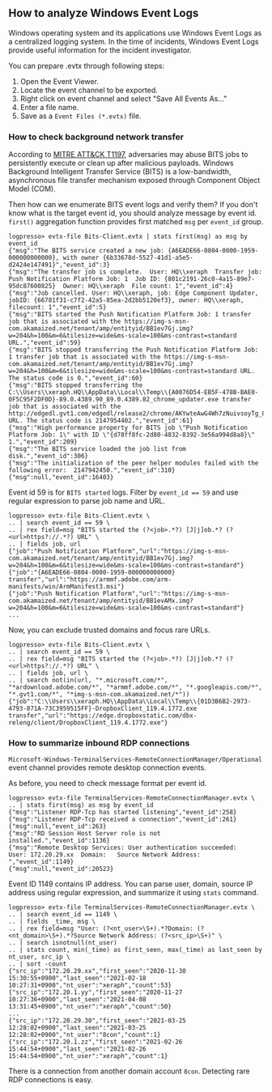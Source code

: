 ## How to analyze Windows Event Logs

Windows operating system and its applications use Windows Event Logs as a centralized logging system. In the time of incidents, Windows Event Logs provide useful information for the incident investigator.

You can prepare .evtx through following steps:

1. Open the Event Viewer.
2. Locate the event channel to be exported.
3. Right click on event channel and select "Save All Events As..."
4. Enter a file name.
5. Save as a `Event Files (*.evtx)` file.

### How to check background network transfer

According to [MITRE ATT&CK T1197](https://attack.mitre.org/techniques/T1197/), adversaries may abuse BITS jobs to persistently execute or clean up after malicious payloads. Windows Background Intelligent Transfer Service (BITS) is a low-bandwidth, asynchronous file transfer mechanism exposed through Component Object Model (COM).

Then how can we enumerate BITS event logs and verify them? If you don't know what is the target event id, you should analyze message by event id. `first()` aggregation function provides first matched `msg` per `event_id` group.


```
logpresso> evtx-file Bits-Client.evtx | stats first(msg) as msg by event_id
{"msg":"The BITS service created a new job: {A6EADE66-0804-0000-1959-000000000000}, with owner {6b33678d-5527-41d1-a5e5-d2424e147491}","event_id":3}
{"msg":"The transfer job is complete.  User: HQ\\xeraph  Transfer job: Push Notification Platform Job: 1  Job ID: {801c2191-26c0-4a15-89e7-95dc87600825}  Owner: HQ\\xeraph  File count: 1","event_id":4}
{"msg":"Job cancelled. User: HQ\\xeraph, job: Edge Component Updater, jobID: {66781f31-c7f2-42a5-85ea-2d2bb5120ef3}, owner: HQ\\xeraph, filecount: 1","event_id":5}
{"msg":"BITS started the Push Notification Platform Job: 1 transfer job that is associated with the https://img-s-msn-com.akamaized.net/tenant/amp/entityid/BB1ev7Gj.img?w=204&h=100&m=6&tilesize=wide&ms-scale=100&ms-contrast=standard URL.","event_id":59}
{"msg":"BITS stopped transferring the Push Notification Platform Job: 1 transfer job that is associated with the https://img-s-msn-com.akamaized.net/tenant/amp/entityid/BB1ev7Gj.img?w=204&h=100&m=6&tilesize=wide&ms-scale=100&ms-contrast=standard URL. The status code is 0.","event_id":60}
{"msg":"BITS stopped transferring the C:\\Users\\xeraph.HQ\\AppData\\Local\\Temp\\{A0076D54-EB5F-478B-BAE0-0F5C95F2DF0D}-89.0.4389.90_89.0.4389.82_chrome_updater.exe transfer job that is associated with the http://edgedl.gvt1.com/edgedl/release2/chrome/AKYwteAwG4Wh7zNuivsoyTg_89.0.4389.90/89.0.4389.90_89.0.4389.82_chrome_updater.exe URL. The status code is 2147954402.","event_id":61}
{"msg":"High performance property for BITS job \"Push Notification Platform Job: 1\" with ID \"{d78ff8fc-2d80-4832-8392-3e56a994d8a8}\" 1.","event_id":209}
{"msg":"The BITS service loaded the job list from disk.","event_id":306}
{"msg":"The initialization of the peer helper modules failed with the following error:  2147942450.","event_id":310}
{"msg":null,"event_id":16403}
```

Event id 59 is for `BITS started` logs. Filter by `event_id == 59` and use regular expression to parse job name and URL.

```
logpresso> evtx-file Bits-Client.evtx \
.. | search event_id == 59 \
.. | rex field=msg "BITS started the (?<job>.*?) [J|j]ob.*? (?<url>https?://.*?) URL" \
.. | fields job, url
{"job":"Push Notification Platform","url":"https://img-s-msn-com.akamaized.net/tenant/amp/entityid/BB1ev7Gj.img?w=204&h=100&m=6&tilesize=wide&ms-scale=100&ms-contrast=standard"}
{"job":"{A6EADE66-0804-0000-1959-000000000000} transfer","url":"https://armmf.adobe.com/arm-manifests/win/ArmManifest3.msi"}
{"job":"Push Notification Platform","url":"https://img-s-msn-com.akamaized.net/tenant/amp/entityid/BB1evAMx.img?w=204&h=100&m=6&tilesize=wide&ms-scale=100&ms-contrast=standard"}
...
```

Now, you can exclude trusted domains and focus rare URLs.

```
logpresso> evtx-file Bits-Client.evtx \
.. | search event_id == 59 \
.. | rex field=msg "BITS started the (?<job>.*?) [J|j]ob.*? (?<url>https?://.*?) URL" \
.. | fields job, url \
.. | search not(in(url, "*.microsoft.com/*", "*ardownload.adobe.com/*", "*armmf.adobe.com/*", "*.googleapis.com/*", "*.gvt1.com/*", "*img-s-msn-com.akamaized.net/*"))
{"job":"C:\\Users\\xeraph.HQ\\AppData\\Local\\Temp\\{01D3B6B2-2973-4793-871A-73C3959515FF}-DropboxClient_119.4.1772.exe transfer","url":"https://edge.dropboxstatic.com/dbx-releng/client/DropboxClient_119.4.1772.exe"}
```

### How to summarize inbound RDP connections

`Microsoft-Windows-TerminalServices-RemoteConnectionManager/Operational` event channel provides remote desktop connection events.

As before, you need to check message format per event id.

```
logpresso> evtx-file TerminalServices-RemoteConnectionManager.evtx \
.. | stats first(msg) as msg by event_id
{"msg":"Listener RDP-Tcp has started listening","event_id":258}
{"msg":"Listener RDP-Tcp received a connection","event_id":261}
{"msg":null,"event_id":263}
{"msg":"RD Session Host Server role is not installed.","event_id":1136}
{"msg":"Remote Desktop Services: User authentication succeeded:    User: 172.20.29.xx  Domain:   Source Network Address: ","event_id":1149}
{"msg":null,"event_id":20523}
```

Event ID 1149 contains IP address. You can parse user, domain, source IP address using regular expression, and summarize it using `stats` command.

```
logpresso> evtx-file TerminalServices-RemoteConnectionManager.evtx \
.. | search event_id == 1149 \
.. | fields _time, msg \
.. | rex field=msg "User: (?<nt_user>\S+).*?Domain: (?<nt_domain>\S+).*?Source Network Address: (?<src_ip>\S+)" \
.. | search isnotnull(nt_user)
.. | stats count, min(_time) as first_seen, max(_time) as last_seen by nt_user, src_ip \
.. | sort -count
{"src_ip":"172.20.29.xx","first_seen":"2020-11-30 15:30:55+0900","last_seen":"2021-02-18 10:27:31+0900","nt_user":"xeraph","count":53}
{"src_ip":"172.20.1.yy","first_seen":"2020-11-27 10:27:36+0900","last_seen":"2021-04-08 13:31:45+0900","nt_user":"xeraph","count":50}
...
{"src_ip":"172.20.29.30","first_seen":"2021-03-25 12:28:02+0900","last_seen":"2021-03-25 12:28:02+0900","nt_user":"8con","count":1}
{"src_ip":"172.20.1.zz","first_seen":"2021-02-26 15:44:54+0900","last_seen":"2021-02-26 15:44:54+0900","nt_user":"xeraph","count":1}
```

There is a connection from another domain account `8con`. Detecting rare RDP connections is easy.
